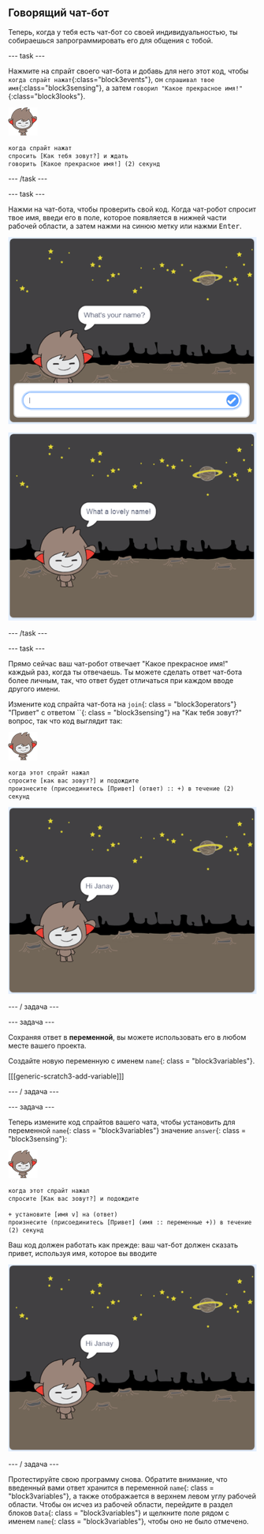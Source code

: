 ## Говорящий чат-бот

Теперь, когда у тебя есть чат-бот со своей индивидуальностью, ты собираешься запрограммировать его для общения с тобой.

\--- task \---

Нажмите на спрайт своего чат-бота и добавь для него этот код, чтобы `когда спрайт нажат`{:class="block3events"}, он `спрашивал твое имя`{:class="block3sensing"}, а затем `говорил "Какое прекрасное имя!"`{:class="block3looks"}.

![нано спрайт](images/nano-sprite.png)

```blocks3
когда спрайт нажат
спросить [Как тебя зовут?] и ждать
говорить [Какое прекрасное имя!] (2) секунд
```

\--- /task \---

\--- task \---

Нажми на чат-бота, чтобы проверить свой код. Когда чат-робот спросит твое имя, введи его в поле, которое появляется в нижней части рабочей области, а затем нажми на синюю метку или нажми <kbd>Enter</kbd>.

![Тестирование ответа ChatBot](images/chatbot-ask-test1.png)

![Тестирование ответа ChatBot](images/chatbot-ask-test2.png)

\--- /task \---

\--- task \---

Прямо сейчас ваш чат-робот отвечает "Какое прекрасное имя!" каждый раз, когда ты отвечаешь. Ты можете сделать ответ чат-бота более личным, так, что ответ будет отличаться при каждом вводе другого имени.

Измените код спрайта чат-бота на `join`{: class = "block3operators"} "Привет" с ответом ``{: class = "block3sensing"} на "Как тебя зовут?" вопрос, так что код выглядит так:

![нано спрайт](images/nano-sprite.png)

```blocks3
когда этот спрайт нажал
спросите [как вас зовут?] и подождите
произнесите (присоединитесь [Привет] (ответ) :: +) в течение (2) секунд
```

![Тестирование персонального ответа](images/chatbot-answer-test.png)

\--- / задача \---

\--- задача \---

Сохраняя ответ в **переменной**, вы можете использовать его в любом месте вашего проекта.

Создайте новую переменную с именем `name`{: class = "block3variables"}.

[[[generic-scratch3-add-variable]]]

\--- / задача \---

\--- задача \---

Теперь измените код спрайтов вашего чата, чтобы установить для переменной `name`{: class = "block3variables"} значение `answer`{: class = "block3sensing"}:

![нано спрайт](images/nano-sprite.png)

```blocks3
когда этот спрайт нажал
спросите [Как вас зовут?] и подождите

+ установите [имя v] на (ответ)
произнесите (присоединитесь [Привет] (имя :: переменные +)) в течение (2) секунд
```

Ваш код должен работать как прежде: ваш чат-бот должен сказать привет, используя имя, которое вы вводите

![Тестирование персонального ответа](images/chatbot-answer-test.png)

\--- / задача \---

Протестируйте свою программу снова. Обратите внимание, что введенный вами ответ хранится в переменной `name`{: class = "block3variables"}, а также отображается в верхнем левом углу рабочей области. Чтобы он исчез из рабочей области, перейдите в раздел блоков `Data`{: class = "block3variables"} и щелкните поле рядом с именем `name`{: class = "block3variables"}, чтобы оно не было отмечено.